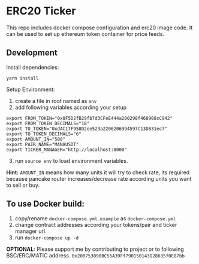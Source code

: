 # ERC20 Ticker

This repo includes docker compose configuration and erc20 image code. It can be used to set up ethereum token container for price feeds.

## Development

Install dependencies:
```
yarn install 
```

Setup Environment:

1. create a file in root named as `env`
2. add following variables according your setup
```
export FROM_TOKEN="0x0F5D2fB29fb7d3CFeE444a200298f468908cC942"
export FROM_TOKEN_DECIMALS="18"
export TO_TOKEN="0xdAC17F958D2ee523a2206206994597C13D831ec7"
export TO_TOKEN_DECIMALS="6"
export AMOUNT_IN="500"
export PAIR_NAME="MANAUSDT"
export TICKER_MANAGER="http://localhost:8000"
```
3. run `source env` to load environment variables.

**Hint:** `AMOUNT_IN` means how many units it will try to check rate, its required because pancake router increases/decrease rate according units you want to sell or buy.

## To use Docker build:

1. copy/rename `docker-compose.yml.example` as `docker-compose.yml`
2. change contract addresses according your tokens/pair and ticker manager url.
3. run ``docker-compose up -d``

**OPTIONAL:** Please support me by contributing to project or to following BSC/ERC/MATIC address.
`0x200753090BC55A39Ff790150143D28635f0E87bb`

